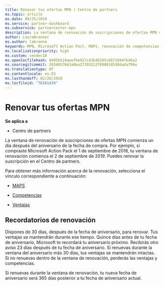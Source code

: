 ```yaml
---
title: Renovar tus ofertas MPN | Centro de partners
ms.topic: article
ms.date: 09/25/2019
ms.service: partner-dashboard
ms.subservice: partnercenter-mpn
description: La ventana de renovación de suscripciones de ofertas MPN comienza un día después del aniversario de la fecha de compra.
author: LauraBrenner
ms.author: labrenne
keywords: MPN, Microsoft Action Pact, MAPS, renovación de competencias, fecha de renovación
ms.localizationpriority: high
ms.custom: seodec18
ms.openlocfilehash: 0495b519aeefbe927c43b48105c6672894fb46a2
ms.sourcegitcommit: 2634057663a0ea27393212f898018538dada796e
ms.translationtype: HT
ms.contentlocale: es-ES
ms.lasthandoff: 02/28/2020
ms.locfileid: "78161439"
---
```

# <a name="renew-your-mpn-offers"></a>Renovar tus ofertas MPN

**Se aplica a**

- Centro de partners

La ventana de renovación de suscripciones de ofertas MPN comienza un día después del aniversario de la fecha de compra. Por ejemplo, si compraste Microsoft Action Pack el 1 de septiembre de 2018, tu ventana de renovación comienza el 2 de septiembre de 2019. Puedes renovar la suscripción en el Centro de partners.

Para obtener más información acerca de la renovación, selecciona el vínculo correspondiente a continuación:

- [MAPS](mpn-get-action-pack.md)

- [Competencias](learn-about-competencies.md)

- [Ventajas](manage-your-partner-network-benefits.md)

## <a name="renewal-reminders"></a>Recordatorios de renovación

Dispones de 30 días, después de la fecha de aniversario, para renovar. Tus ventajas se mantendrán durante ese tiempo. Quince días antes de tu fecha de aniversario, Microsoft te recordará tu aniversario próximo. Recibirás otro aviso 23 días después de tu fecha de aniversario. Si renuevas durante la ventana del aniversario más 30 días, tus ventajas se mantendrán intactas. Si no renuevas dentro de la ventana de renovación, perderás las ventajas y competencias.

Si renuevas durante la ventana de renovación, tu nueva fecha de aniversario será 365 días posterior a tu fecha de aniversario actual.

